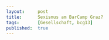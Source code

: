 ```yaml
---
layout: 	post
title: 		Sexismus am BarCamp Graz?
tags: 		[Gesellschaft, bcg13]
published: 	true
---
```





